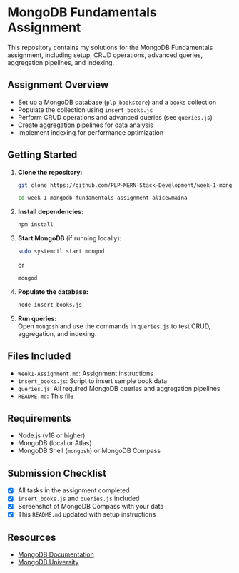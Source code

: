 # MongoDB Fundamentals Assignment

This repository contains my solutions for the MongoDB Fundamentals assignment, including setup, CRUD operations, advanced queries, aggregation pipelines, and indexing.

## Assignment Overview

- Set up a MongoDB database (`plp_bookstore`) and a `books` collection
- Populate the collection using `insert_books.js`
- Perform CRUD operations and advanced queries (see `queries.js`)
- Create aggregation pipelines for data analysis
- Implement indexing for performance optimization

## Getting Started

1. **Clone the repository:**
   ```sh
   git clone https://github.com/PLP-MERN-Stack-Development/week-1-mongodb-fundamentals-assignment-alicewmaina.git

   cd week-1-mongodb-fundamentals-assignment-alicewmaina
   ```

2. **Install dependencies:**
   ```sh
   npm install
   ```

3. **Start MongoDB** (if running locally):
   ```sh
   sudo systemctl start mongod
   ```
   or
   ```sh
   mongod
   ```

4. **Populate the database:**
   ```sh
   node insert_books.js
   ```

5. **Run queries:**  
   Open `mongosh` and use the commands in `queries.js` to test CRUD, aggregation, and indexing.

## Files Included

- `Week1-Assignment.md`: Assignment instructions
- `insert_books.js`: Script to insert sample book data
- `queries.js`: All required MongoDB queries and aggregation pipelines
- `README.md`: This file

## Requirements

- Node.js (v18 or higher)
- MongoDB (local or Atlas)
- MongoDB Shell (`mongosh`) or MongoDB Compass

## Submission Checklist

- [x] All tasks in the assignment completed
- [x] `insert_books.js` and `queries.js` included
- [x] Screenshot of MongoDB Compass with your data
- [x] This `README.md` updated with setup instructions

## Resources

- [MongoDB Documentation](https://www.mongodb.com/docs/)
- [MongoDB University](https://university.mongodb.com/)